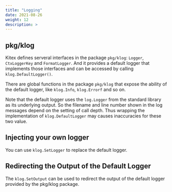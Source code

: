 ```yaml
---
title: "Logging"
date: 2021-08-26
weight: 12
description: >
---
```


## pkg/klog

Kitex defines serveral interfaces in the package `pkg/klog`: `Logger`, `CtxLoggerKey` and `FormatLogger`. And it provides a default logger that implements those interfaces and can be accessed by calling `klog.DefaultLogger()`.

There are global functions in the package `pkg/klog` that expose the ability of the default logger, like `klog.Info`, `klog.Errorf` and so on.

Note that the default logger uses the `log.Logger` from the standard library as its underlying output. So the filename and line number shown in the log messages depend on the setting of call depth. Thus wrapping the implementation of `klog.DefaultLogger` may causes inaccuracies for these two value.

## Injecting your own logger

You can use `klog.SetLogger` to replace the default logger.


## Redirecting the Output of the Default Logger

The `klog.SetOutput` can be used to redirect the output of the default logger provided by the pkg/klog package.
